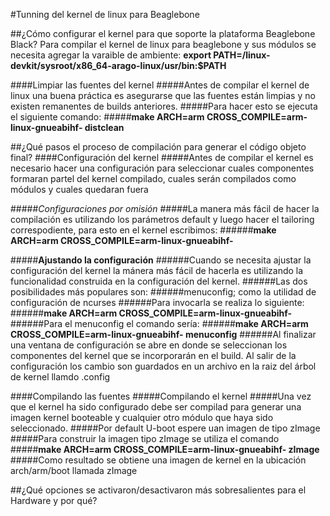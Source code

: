 #Tunning del kernel de linux para Beaglebone

##¿Cómo configurar el kernel para que soporte la plataforma Beaglebone Black?
Para compilar el kernel de linux para beaglebone y sus módulos se necesita agregar la varaible de ambiente:
__export PATH=<sdk path>/linux-devkit/sysroot/x86_64-arago-linux/usr/bin:$PATH__

####Limpiar las fuentes del kernel
#####Antes de compilar el kernel de linux una buena práctica es asegurarse que las fuentes están limpias y no existen remanentes de builds anteriores.
#####Para hacer esto se ejecuta el siguiente comando:
#####__make ARCH=arm CROSS_COMPILE=arm-linux-gnueabihf- distclean__


##¿Qué pasos el proceso de compilación para generar el código objeto final?
####Configuración del kernel
#####Antes de compilar el kernel es necesario hacer una configuración para seleccionar cuales componentes formaran partel del kernel compilado, cuales serán compilados
como módulos y cuales quedaran fuera

#####_Configuraciones por omisión_
#####La manera más fácil de hacer la compilación es utilizando los parámetros default y luego hacer el tailoring correspodiente, para esto en el kernel escribimos:
######__make ARCH=arm CROSS_COMPILE=arm-linux-gnueabihf- <defconfig>__

#####**Ajustando la configuración**
######Cuando se necesita ajustar la configuración del kernel la mánera más fácil de hacerla es utilizando la funcionalidad construida en la configuración del kernel.
######Las dos posibilidades más populares son:
######menuconfig; como la utilidad de configuración de ncurses
######Para invocarla se realiza lo siguiente:
######__make ARCH=arm CROSS_COMPILE=arm-linux-gnueabihf- <config type>__
######Para el menuconfig el comando sería:
######__make ARCH=arm CROSS_COMPILE=arm-linux-gnueabihf- menuconfig__
######Al finalizar una ventana de configuración se abre en donde se seleccionan los componentes del kernel que se incorporarán en el build. Al salir de la configuración los cambio son guardados en un archivo en la raiz del árbol de kernel llamdo .config

####Compilando las fuentes
#####Compilando el kernel
#####Una vez que el kernel ha sido configurado debe ser compilad para generar una imagen kernel booteable y cualquier otro módulo que haya sido seleccionado.
#####Por default U-boot espere uan imagen de tipo zImage
#####Para construir la imagen tipo zImage se utiliza el comando
#####__make ARCH=arm CROSS_COMPILE=arm-linux-gnueabihf- zImage__
#####Como resultado se obtiene una imagen de kernel en la ubicación arch/arm/boot llamada zImage




##¿Qué opciones se activaron/desactivaron más sobresalientes para el Hardware y por qué?

